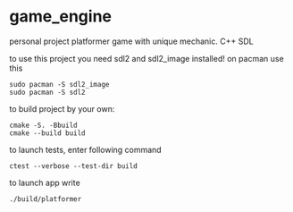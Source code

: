 # game_engine
personal project platformer game with unique mechanic. C++ SDL

to use this project you need sdl2 and sdl2_image installed! on pacman use this
```
sudo pacman -S sdl2_image  
sudo pacman -S sdl2
```

to build project by your own:
```
cmake -S. -Bbuild
cmake --build build
```

to launch tests, enter following command

```
ctest --verbose --test-dir build  
```

to launch app write

```
./build/platformer
```
